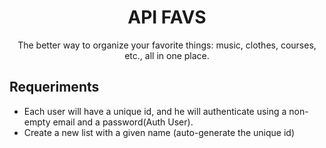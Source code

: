 <h1 align="center">API FAVS</h1>

<p align="center">The better way to organize your favorite things: music, clothes, courses, etc., all in one place.</p>

## Requeriments

- Each user will have a unique id, and he will authenticate using a non-empty email and a password(Auth User).
- Create a new list with a given name (auto-generate the unique id)
